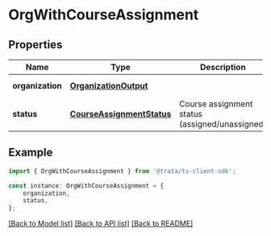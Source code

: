 # OrgWithCourseAssignment


## Properties

Name | Type | Description | Notes
------------ | ------------- | ------------- | -------------
**organization** | [**OrganizationOutput**](OrganizationOutput.md) |  | [default to undefined]
**status** | [**CourseAssignmentStatus**](CourseAssignmentStatus.md) | Course assignment status (assigned/unassigned) | [optional] [default to undefined]

## Example

```typescript
import { OrgWithCourseAssignment } from '@trata/ts-client-sdk';

const instance: OrgWithCourseAssignment = {
    organization,
    status,
};
```

[[Back to Model list]](../README.md#documentation-for-models) [[Back to API list]](../README.md#documentation-for-api-endpoints) [[Back to README]](../README.md)
